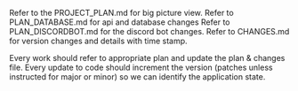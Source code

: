 Refer to the PROJECT_PLAN.md for big picture view.
Refer to PLAN_DATABASE.md for api and database changes
Refer to PLAN_DISCORDBOT.md for the discord bot changes.
Refer to CHANGES.md for version changes and details with time stamp.

Every work should refer to appropriate plan and update the plan & changes file.
Every update to code should increment the version (patches unless instructed for major or minor) so we can identify the application state.